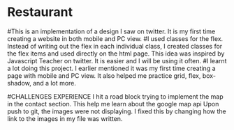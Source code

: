 # Restaurant
#This is an implementation of a design I saw on twitter. It is my first time creating a website in both mobile and PC view.
#I used classes for the flex. Instead of writing out the flex in each individual class, I created classes for the flex items and used directly on the html page.
This idea was inspired by Javascript Teacher on twitter. It is easier and I will be using it often.
#I learnt a lot doing this project. I earlier mentioned it was my first time creating a page with mobile and PC view. It also helped me practice grid, flex, box-shadow, and a lot more.

#CHALLENGES EXPERIENCE
I hit a road block trying to implement the map in the contact section. This help me learn about the google map api
Upon push to git, the images were not displaying. I fixed this by changing how the link to the images in my file was written.
